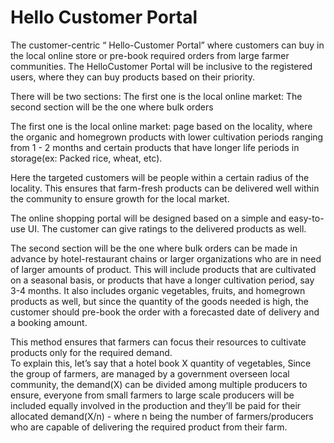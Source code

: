 # Hello Customer Portal

The customer-centric “ Hello-Customer Portal” where customers can buy in the local online store or pre-book required orders from large farmer communities.
The HelloCustomer Portal will be inclusive to the registered users, where they can buy products based on their priority.

There will be two sections:
The first one is the local online market:
The second section will be the one where bulk orders

 The first one is the local online market:  page based on the locality, where the organic and homegrown products with lower cultivation periods ranging from 1 - 2 months and certain products that have longer life periods in storage(ex: Packed rice, wheat, etc). 

Here the targeted customers will be people within a certain radius of the locality. This ensures that farm-fresh products can be delivered well within the community to ensure growth for the local market. 

The online shopping portal will be designed based on a simple and easy-to-use UI.
The customer can give ratings to the delivered products as well.

The second section will be the one where bulk orders can be made in advance by hotel-restaurant chains or larger organizations who are in need of larger amounts of product. This will include products that are cultivated on a seasonal basis, or products that have a longer cultivation period, say 3-4 months.
 It also includes organic vegetables, fruits, and homegrown products as well, but since the quantity of the goods needed is high, the customer should pre-book the order with a forecasted date of delivery and a booking amount.

 This method ensures that farmers can focus their resources to cultivate products only for the required demand.  
To explain this, let’s say that a hotel book X quantity of vegetables, Since the group of farmers, are managed by a government overseen local community, the demand(X) can be divided among multiple producers to ensure, everyone from small farmers to large scale producers will be included equally involved in the production and they’ll be paid for their allocated demand(X/n) - where n being the number of farmers/producers who are capable of delivering the required product from their farm.
